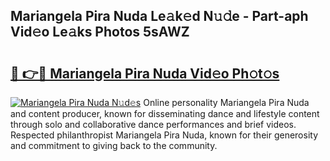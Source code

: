 ## Mariangela Pira Nuda Le𝚊k𝚎d N𝚞𝚍e - Part-aph Vid𝚎o Le𝚊ks Photos 5sAWZ

# <h2><a href="http://fbbxzd.evod.top/?m=Mariangela+Pira+Nuda">🔗 👉🔴 Mariangela Pira Nuda Vid𝚎o Ph𝚘t𝚘s</a></h2>

[![Mariangela Pira Nuda N𝚞d𝚎s](https://i.imgur.com/8V9OHl7.gif)](http://fbbxzd.evod.top/?m=Mariangela+Pira+Nuda)
Online personality Mariangela Pira Nuda and content producer, known for disseminating dance and lifestyle content through solo and collaborative dance performances and brief videos. Respected philanthropist Mariangela Pira Nuda, known for their generosity and commitment to giving back to the community. 
